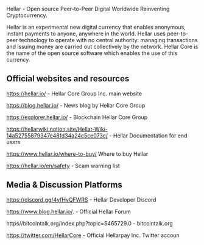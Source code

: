 Hellar - Open source Peer-to-Peer Digital Worldwide Reinventing Cryptocurrency.

Hellar is an experimental new digital currency that enables anonymous, instant payments to anyone, anywhere in the world. Hellar uses peer-to-peer technology to operate with no central authority: managing transactions and issuing money are carried out collectively by the network. Hellar Core is the name of the open source software which enables the use of this currency.


Official websites and resources
------------------------------------
https://hellar.io/ - Hellar Core Group Inc. main website

https://blog.hellar.io/ - News blog by Hellar Core Group

https://explorer.hellar.io/ - Blockchain Hellar Core Group

https://hellarwiki.notion.site/Hellar-Wiki-14a52755879347e48fd34a24c5ce073c/ - Hellar Documentation for end users

https://www.hellar.io/where-to-buy/ Where to buy Hellar

https://hellar.io/en/safety - Scam warning list


Media & Discussion Platforms
-----------------------------------
https://discord.gg/4yfHvQFWRS - Hellar Developer Discord

https://www.blog.hellar.io/. - Official Hellar Forum

https//bitcointalk.org/index.php?topic=5465729.0 -  bitcointalk.org

https://twitter.com/HellarCore - Official Hellarpay Inc. Twitter accoun
